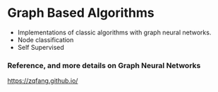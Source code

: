 # Graph Based Algorithms

* Implementations of classic algorithms with graph neural networks. 
* Node classification
* Self Supervised


### Reference, and more details on Graph Neural Networks
https://zqfang.github.io/

